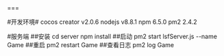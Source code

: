 ===

#开发环境#
cocos creator v2.0.6
nodejs v8.8.1
npm 6.5.0
pm2 2.4.2

#服务端
##安装
cd server
npm install
##启动
pm2 start lsfServer.js --name Game
##重启
pm2 restart Game
##查看日志
pm2 log Game
